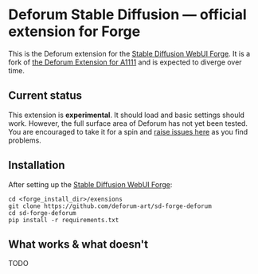 
# Deforum Stable Diffusion — official extension for Forge

This is the Deforum extension for the [Stable Diffusion WebUI Forge](https://github.com/lllyasviel/stable-diffusion-webui-forge).
It is a fork of [the Deforum Extension for A1111](https://github.com/deforum-art/sd-webui-deforum) and is expected to diverge over time.

## Current status

This extension is **experimental**. It should load and basic settings should work. However, the full surface area of Deforum has not yet been tested. 
You are encouraged to take it for a spin and [raise issues here](https://github.com/deforum-art/sd-forge-deforum/issues) as you find problems.

## Installation

After setting up the [Stable Diffusion WebUI Forge](https://github.com/lllyasviel/stable-diffusion-webui-forge):

    cd <forge_install_dir>/exensions
    git clone https://github.com/deforum-art/sd-forge-deforum
    cd sd-forge-deforum
    pip install -r requirements.txt

## What works & what doesn't

TODO

